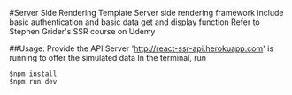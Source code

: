 #Server Side Rendering Template 
Server side rendering framework include basic authentication and basic data get and display function
Refer to Stephen Grider's SSR course on Udemy

##Usage:
Provide the API Server 'http://react-ssr-api.herokuapp.com' is running to offer the simulated data
In the terminal, run 
```
$npm install
$npm run dev
```
